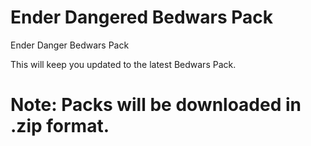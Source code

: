 # Ender Dangered Bedwars Pack

Ender Danger Bedwars Pack

This will keep you updated to the latest Bedwars Pack.

# Note: Packs will be downloaded in .zip format.
